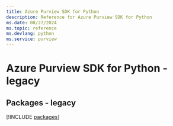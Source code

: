 ```yaml
---
title: Azure Purview SDK for Python
description: Reference for Azure Purview SDK for Python
ms.date: 08/27/2024
ms.topic: reference
ms.devlang: python
ms.service: purview
---
```

# Azure Purview SDK for Python - legacy
## Packages - legacy
[!INCLUDE [packages](purview-index.md)]